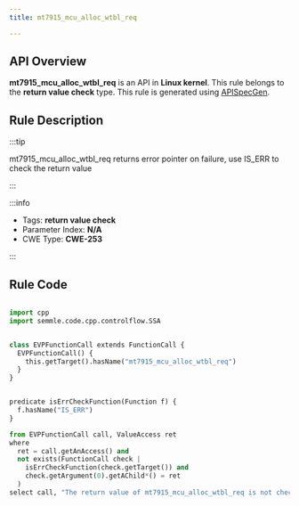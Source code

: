 ```yaml
---
title: mt7915_mcu_alloc_wtbl_req

---
```



## API Overview
**mt7915_mcu_alloc_wtbl_req** is an API in **Linux kernel**. This rule belongs to the **return value check** type. This rule is generated using [APISpecGen](../../tools/APISpecGen).
## Rule Description

:::tip

mt7915_mcu_alloc_wtbl_req returns error pointer on failure, use IS_ERR to check the return value

:::

:::info

- Tags: **return value check**
- Parameter Index: **N/A**
- CWE Type: **CWE-253**

:::

## Rule Code
```python

import cpp
import semmle.code.cpp.controlflow.SSA


class EVPFunctionCall extends FunctionCall {
  EVPFunctionCall() {
    this.getTarget().hasName("mt7915_mcu_alloc_wtbl_req")
  }
}


predicate isErrCheckFunction(Function f) {
  f.hasName("IS_ERR") 
}

from EVPFunctionCall call, ValueAccess ret
where
  ret = call.getAnAccess() and
  not exists(FunctionCall check |
    isErrCheckFunction(check.getTarget()) and
    check.getArgument(0).getAChild*() = ret
  )
select call, "The return value of mt7915_mcu_alloc_wtbl_req is not checked with IS_ERR."
    
```
